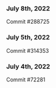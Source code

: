 ### July 8th, 2022

Commit #288725

### July 5th, 2022

Commit #314353


### July 4th, 2022

Commit #72281

